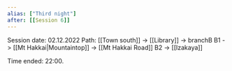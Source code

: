 ```yaml
---
alias: ["Third night"]
after: [[Session 6]]
---
```


Session date: 02.12.2022
Path: [[Town south]] -> [[Library]] -> branchB
B1 -> [[Mt Hakkai|Mountaintop]] -> [[Mt Hakkai Road]]
B2 -> [[Izakaya]]

Time ended: 22:00.